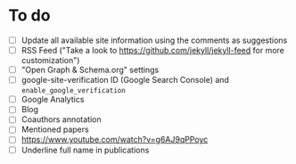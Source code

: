 # To do

- [ ] Update all available site information using the comments as suggestions
- [ ] RSS Feed ("Take a look to https://github.com/jekyll/jekyll-feed for more customization")
- [ ] "Open Graph & Schema.org" settings
- [ ] google-site-verification ID (Google Search Console) and `enable_google_verification`
- [ ] Google Analytics
- [ ] Blog
- [ ] Coauthors annotation
- [ ] Mentioned papers
- [ ] https://www.youtube.com/watch?v=g6AJ9qPPoyc
- [ ] Underline full name in publications
